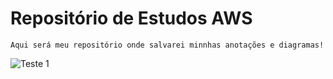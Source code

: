 # Repositório de Estudos AWS

```
Aqui será meu repositório onde salvarei minnhas anotações e diagramas!
```


![Teste 1]([https://app.diagrams.net/?tags=%7B%7D&lightbox=1&highlight=0000ff&edit=_blank&layers=1&nav=1&title=Diagrama%20sem%20nome.drawio#Uhttps%3A%2F%2Fraw.githubusercontent.com%2Fleonardobandeira%2Festudo-aws%2Fmain%2FDiagrama%2520sem%2520nome.drawio](https://github.com/leonardobandeira/estudo-aws/blob/main/img.png))
